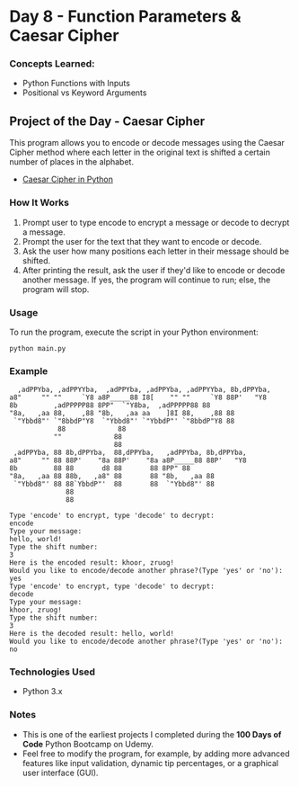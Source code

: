 
# Day 8 - Function Parameters & Caesar Cipher

### Concepts Learned:

- Python Functions with Inputs
- Positional vs Keyword Arguments

## Project of the Day - Caesar Cipher

This program allows you to encode or decode messages using the Caesar Cipher method where each letter in the original text is shifted a certain number of places in the alphabet.

- [Caesar Cipher in Python](Day08/main.py)

### How It Works

1. Prompt user to type encode to encrypt a message or decode to decrypt a message.
2. Prompt the user for the text that they want to encode or decode.
3. Ask the user how many positions each letter in their message should be shifted.
4. After printing the result, ask the user if they'd like to encode or decode another message. If yes, the program will continue to run; else, the program will stop.

### Usage

To run the program, execute the script in your Python environment:

```
python main.py
```

### Example

```
  ,adPPYba, ,adPPYYba,  ,adPPYba, ,adPPYba, ,adPPYYba, 8b,dPPYba,  
a8"     "" ""     `Y8 a8P_____88 I8[    "" ""     `Y8 88P'   "Y8  
8b         ,adPPPPP88 8PP"  `"Y8ba,  ,adPPPPP88 88          
"8a,   ,aa 88,    ,88 "8b,   ,aa aa    ]8I 88,    ,88 88          
 `"Ybbd8"' `"8bbdP"Y8  `"Ybbd8"' `"YbbdP"' `"8bbdP"Y8 88   
            88             88                                 
           ""             88                                 
                          88                                 
 ,adPPYba, 88 8b,dPPYba,  88,dPPYba,   ,adPPYba, 8b,dPPYba,  
a8"     "" 88 88P'    "8a 88P'    "8a a8P_____88 88P'   "Y8  
8b         88 88       d8 88       88 8PP" 88          
"8a,   ,aa 88 88b,   ,a8" 88       88 "8b,   ,aa 88          
 `"Ybbd8"' 88 88`YbbdP"'  88       88  `"Ybbd8"' 88          
              88                                             
              88           

Type 'encode' to encrypt, type 'decode' to decrypt:
encode
Type your message:
hello, world!
Type the shift number:
3
Here is the encoded result: khoor, zruog!
Would you like to encode/decode another phrase?(Type 'yes' or 'no'): yes
Type 'encode' to encrypt, type 'decode' to decrypt:
decode
Type your message:
khoor, zruog!
Type the shift number:
3
Here is the decoded result: hello, world!
Would you like to encode/decode another phrase?(Type 'yes' or 'no'): no
```

### Technologies Used
- Python 3.x

### Notes

- This is one of the earliest projects I completed during the **100 Days of Code** Python Bootcamp on Udemy.
- Feel free to modify the program, for example, by adding more advanced features like input validation, dynamic tip percentages, or a graphical user interface (GUI).

